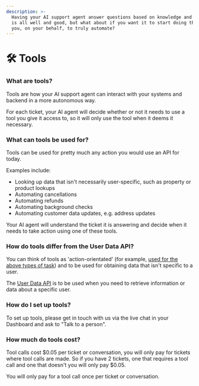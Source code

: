 ```yaml
---
description: >-
  Having your AI support agent answer questions based on knowledge and user data
  is all well and good, but what about if you want it to start doing things for
  you, on your behalf, to truly automate?
---
```


# 🛠️ Tools

### What are tools?

Tools are how your AI support agent can interact with your systems and backend in a more autonomous way.

For each ticket, your AI agent will decide whether or not it needs to use a tool you give it access to, so it will only use the tool when it deems it necessary.&#x20;

### What can tools be used for?

Tools can be used for pretty much any action you would use an API for today.&#x20;

Examples include:

* Looking up data that isn't necessarily user-specific, such as property or product lookups
* Automating cancellations
* Automating refunds
* Automating background checks
* Automating customer data updates, e.g. address updates

Your AI agent will understand the ticket it is answering and decide when it needs to take action using one of these tools.

### How do tools differ from the User Data API?

You can think of tools as 'action-orientated' (for example, [used for the above types of task](tools.md#what-can-tools-be-used-for)) and to be used for obtaining data that isn't specific to a user.

The [User Data API](../api-documentation/user-data-api.md) is to be used when you need to retrieve information or data about a specific user.

### How do I set up tools?

To set up tools, please get in touch with us via the live chat in your Dashboard and ask to "Talk to a person".

### How much do tools cost?

Tool calls cost $0.05 per ticket or conversation, you will only pay for tickets where tool calls are made. So if you have 2 tickets, one that requires a tool call and one that doesn't you will only pay $0.05.&#x20;

You will only pay for a tool call once per ticket or conversation.
